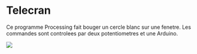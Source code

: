 # Telecran

Ce programme Processing fait bouger un cercle blanc sur une fenetre.
Les commandes sont controlees par deux potentiometres et une Arduino.

![](https://raw.githubusercontent.com/sagessylu/Telecran/master/Telecran.png)